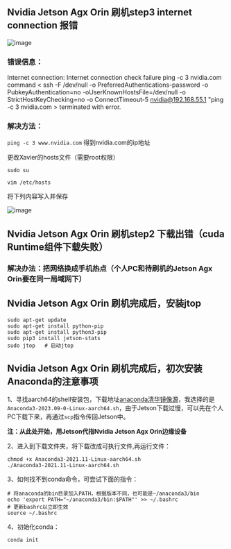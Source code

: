 ## Nvidia Jetson Agx Orin 刷机step3 internet connection 报错
![image](https://github.com/zhaoweizhao/EdgeComputing/assets/151530559/6933305e-83b6-4fbc-a4fd-f05b142c67bf)

### 错误信息：
Internet connection: Internet connection check failure ping -c 3 nvidia.com
command < ssh -F /dev/null -o PreferredAuthentications-password -o PubkeyAuthentication=no -oUserKnownHostsFile=/dev/null -o StrictHostKeyChecking=no -o ConnectTimeout-5 nvidia@192.168.55.1 "ping -c 3 nvidia.com > terminated with error.

### 解决方法：
`ping -c 3 www.nvidia.com` 得到nvidia.com的ip地址

更改Xavier的hosts文件（需要root权限）

`sudo su`

`vim /etc/hosts`

将下列内容写入并保存

![image](https://github.com/zhaoweizhao/EdgeComputing/assets/151530559/ae1d7584-29bd-464a-a777-1ae08e750ba0)

## Nvidia Jetson Agx Orin 刷机step2 下载出错（cuda Runtime组件下载失败）

### 解决办法：把网络换成手机热点（个人PC和待刷机的Jetson Agx Orin要在同一局域网下）

##  Nvidia Jetson Agx Orin 刷机完成后，安装jtop

```
sudo apt-get update
sudo apt-get install python-pip
sudo apt-get install python3-pip
sudo pip3 install jetson-stats
sudo jtop   # 启动jtop
```

##  Nvidia Jetson Agx Orin 刷机完成后，初次安装Anaconda的注意事项
1、寻找aarch64的shell安装包，下载地址[anaconda清华镜像源](https://repo.anaconda.com/archive/)，我选择的是`Anaconda3-2023.09-0-Linux-aarch64.sh`，由于Jetson下载过慢，可以先在个人PC下载下来，再通过`scp`指令传回Jetson中。

**注：从此处开始，用Jetson代指Nvidia Jetson Agx Orin边缘设备**

2、进入到下载文件夹，将下载改成可执行文件,再运行文件：

```
chmod +x Anaconda3-2021.11-Linux-aarch64.sh
./Anaconda3-2021.11-Linux-aarch64.sh
```

3、如何找不到conda命令，可尝试下面的指令：

```
# 将anaconda的bin目录加入PATH，根据版本不同，也可能是~/anaconda3/bin
echo 'export PATH="~/anaconda3/bin:$PATH"' >> ~/.bashrc
# 更新bashrc以立即生效
source ~/.bashrc
```

4、初始化conda：

`conda init`
